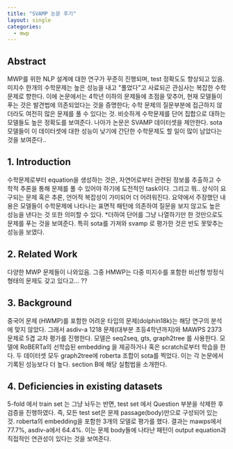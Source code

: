 ```yaml
---
title: "SVAMP 논문 후기"
layout: single
categories:
  - mwp
---
```



## Abstract

MWP를 위한 NLP 설계에 대한 연구가 꾸준히 진행되며, test 정확도도 향상되고 있음. 미지수 한개의 수학문제는 높은 성능을 내고 "풀었다"고 사료되곤 관심사는 복잡한 수학문제로 향한다. 이에 논문에서는 4학년 이하의 문제들에 초점을 맞추어, 현재 모델들이 푸는 것은 발견법에 의존되었다는 것을 증명한다; 수학 문제의 질문부분에 접근하지 않더라도 여전히 많은 문제를 풀 수 있다는 것. 비슷하게 수학문제를 단어 집합으로 대하는 모델들도 높은 정확도를 보여준다. 나아가 논문은 SVAMP 데이터셋을 제안한다. sota 모델들이 이 데이터셋에 대한 성능이 낮기에 간단한 수학문제도 할 일이 많이 남았다는 것을 보여준다..

## 1. Introduction

수학문제로부터 equation을 생성하는 것은, 자연어로부터 관련된 정보를 추출하고 수학적 추론을 통해 문제를 풀 수 있어야 하기에 도전적인 task이다. 그리고 뭐.. 상식이 요구되는 문제 혹은 추론, 언어적 복잡성이 가미되어 더 어려워진다. 요약에서 주장했던 내용은 모델들이 수학문제에 나타나는 표면적 패턴에 의존하여 질문을 보지 않고도 높은 성능을 낸다는 것 또한 의미할 수 있다. *더하여 단어를 그냥 나열하기만 한 것만으로도 문제를 푸는 것을 보여준다. 특히 sota를 가져와 svamp 로 평가한 것은 반도 못맞추는 성능을 보였다.

## 2. Related Work

다양한 MWP 문제들이 나와있음. 그중 HMWP는 다중 미지수를 포함한 비선형 방정식 형태의 문제도 갖고 있다고... ??

## 3. Background

중국어 문제 (HWMP)를 포함한 어려운 타입의 문제(dolphin18k)는 해당 연구의 분석에 맞지 않았다. 그래서 asdiv-a 1218 문제(대부분 초등4학년까지)와 MAWPS 2373 문제로 5겹 교차 평가를 진행한다. 모델은 seq2seq, gts, graph2tree 를 사용한다. 모델에 RoBERTa의 선학습된 embedding 을 제공하거나 혹은 scratch로부터 학습을 한다. 두 데이터셋 모두 graph2tree에 roberta 조합이 sota를 찍었다. 이는 각 논문에서 기록된 성능보다 더 높다. section B에 해당 실험법을 소개한다.

## 4. Deficiencies in existing datasets

5-fold 에서 train set 는 그냥 놔두는 반면, test set 에서 Question 부분을 삭제한 후 검증을 진행하였다. 즉, 모든 test set은 문제 passage(body)만으로 구성되어 있는 것. roberta의 embedding을 포함한 3개의 모델로 평가를 했다. 결과는 mawps에서 77.7%, asdiv-a에서 64.4%. 이는 문제 body들에 나타난 패턴이 output equation과 직접적인 연관성이 있다는 것을 보여준다.